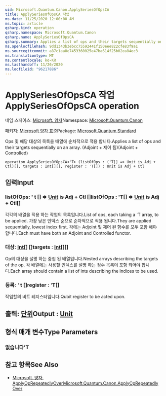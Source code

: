 ```yaml
---
uid: Microsoft.Quantum.Canon.ApplySeriesOfOpsCA
title: ApplySeriesOfOpsCA 작업
ms.date: 11/25/2020 12:00:00 AM
ms.topic: article
qsharp.kind: operation
qsharp.namespace: Microsoft.Quantum.Canon
qsharp.name: ApplySeriesOfOpsCA
qsharp.summary: Applies a list of ops and their targets sequentially on an array. (Adjoint + Controlled)
ms.openlocfilehash: 9dd1343b3ebcc75592441f150eee822cfe83f9a1
ms.sourcegitcommit: a87c1aa8e7453360025e47ba614f25b02ea84ec3
ms.translationtype: MT
ms.contentlocale: ko-KR
ms.lasthandoff: 11/26/2020
ms.locfileid: "96217886"
---
```

# <a name="applyseriesofopsca-operation"></a><span data-ttu-id="97336-102">ApplySeriesOfOpsCA 작업</span><span class="sxs-lookup"><span data-stu-id="97336-102">ApplySeriesOfOpsCA operation</span></span>

<span data-ttu-id="97336-103">네임 스페이스: [Microsoft. 양자](xref:Microsoft.Quantum.Canon)</span><span class="sxs-lookup"><span data-stu-id="97336-103">Namespace: [Microsoft.Quantum.Canon](xref:Microsoft.Quantum.Canon)</span></span>

<span data-ttu-id="97336-104">패키지: [Microsoft 양자 표준](https://nuget.org/packages/Microsoft.Quantum.Standard)</span><span class="sxs-lookup"><span data-stu-id="97336-104">Package: [Microsoft.Quantum.Standard](https://nuget.org/packages/Microsoft.Quantum.Standard)</span></span>


<span data-ttu-id="97336-105">Ops 및 해당 대상의 목록을 배열에 순차적으로 적용 합니다.</span><span class="sxs-lookup"><span data-stu-id="97336-105">Applies a list of ops and their targets sequentially on an array.</span></span> <span data-ttu-id="97336-106">(Adjoint + 제어 됨)</span><span class="sxs-lookup"><span data-stu-id="97336-106">(Adjoint + Controlled)</span></span>

```qsharp
operation ApplySeriesOfOpsCA<'T> (listOfOps : ('T[] => Unit is Adj + Ctl)[], targets : Int[][], register : 'T[]) : Unit is Adj + Ctl
```


## <a name="input"></a><span data-ttu-id="97336-107">입력</span><span class="sxs-lookup"><span data-stu-id="97336-107">Input</span></span>

### <a name="listofops--t--unit--is-adj--ctl"></a><span data-ttu-id="97336-108">listOfOps: ' t [] => [Unit](xref:microsoft.quantum.lang-ref.unit)  is Adj + Ctl []</span><span class="sxs-lookup"><span data-stu-id="97336-108">listOfOps : 'T[] => [Unit](xref:microsoft.quantum.lang-ref.unit)  is Adj + Ctl[]</span></span>

<span data-ttu-id="97336-109">각각의 배열을 적용 하는 작업의 목록입니다.</span><span class="sxs-lookup"><span data-stu-id="97336-109">List of ops, each taking a 'T array, to be applied.</span></span> <span data-ttu-id="97336-110">가장 낮은 인덱스 순으로 순차적으로 적용 됩니다.</span><span class="sxs-lookup"><span data-stu-id="97336-110">They are applied sequentially, lowest index first.</span></span>
<span data-ttu-id="97336-111">각에는 Adjoint 및 제어 된 함수를 모두 포함 해야 합니다.</span><span class="sxs-lookup"><span data-stu-id="97336-111">Each must have both an Adjoint and Controlled functor.</span></span>


### <a name="targets--int"></a><span data-ttu-id="97336-112">대상: [Int](xref:microsoft.quantum.lang-ref.int)[] []</span><span class="sxs-lookup"><span data-stu-id="97336-112">targets : [Int](xref:microsoft.quantum.lang-ref.int)[][]</span></span>

<span data-ttu-id="97336-113">Op의 대상을 설명 하는 중첩 된 배열입니다.</span><span class="sxs-lookup"><span data-stu-id="97336-113">Nested arrays describing the targets of the op.</span></span> <span data-ttu-id="97336-114">각 배열에는 사용할 인덱스를 설명 하는 정수 목록이 포함 되어야 합니다.</span><span class="sxs-lookup"><span data-stu-id="97336-114">Each array should contain a list of ints describing the indices to be used.</span></span>


### <a name="register--t"></a><span data-ttu-id="97336-115">등록: ' t []</span><span class="sxs-lookup"><span data-stu-id="97336-115">register : 'T[]</span></span>

<span data-ttu-id="97336-116">작업할의 비트 레지스터입니다.</span><span class="sxs-lookup"><span data-stu-id="97336-116">Qubit register to be acted upon.</span></span>



## <a name="output--unit"></a><span data-ttu-id="97336-117">출력: [단위](xref:microsoft.quantum.lang-ref.unit)</span><span class="sxs-lookup"><span data-stu-id="97336-117">Output : [Unit](xref:microsoft.quantum.lang-ref.unit)</span></span>



## <a name="type-parameters"></a><span data-ttu-id="97336-118">형식 매개 변수</span><span class="sxs-lookup"><span data-stu-id="97336-118">Type Parameters</span></span>

### <a name="t"></a><span data-ttu-id="97336-119">없습니다</span><span class="sxs-lookup"><span data-stu-id="97336-119">'T</span></span>



## <a name="see-also"></a><span data-ttu-id="97336-120">참고 항목</span><span class="sxs-lookup"><span data-stu-id="97336-120">See Also</span></span>

- [<span data-ttu-id="97336-121">Microsoft. 양자. ApplyOpRepeatedlyOver</span><span class="sxs-lookup"><span data-stu-id="97336-121">Microsoft.Quantum.Canon.ApplyOpRepeatedlyOver</span></span>](xref:Microsoft.Quantum.Canon.ApplyOpRepeatedlyOver)